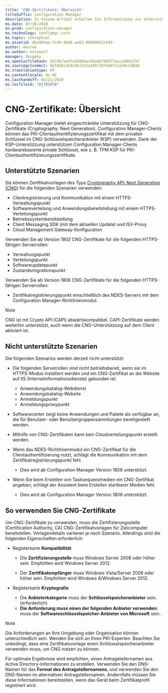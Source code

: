 ```yaml
---
title: 'CNG-Zertifikate: Übersicht'
titleSuffix: Configuration Manager
description: In diesem Artikel erhalten Sie Informationen zur Unterstützung von CNG-Zertifikaten (Cryptography Next Generation) für Configuration Manager-Clients und -Server.
ms.date: 07/30/2018
ms.prod: configuration-manager
ms.technology: configmgr-core
ms.topic: conceptual
ms.assetid: dba904ae-7c44-46db-ae63-999b9821cb46
author: mestew
ms.author: mstewart
manager: dougeby
ms.openlocfilehash: 4574b7ae97e8200da248a0b798677eacadb6229f
ms.sourcegitcommit: bbf820c35414bf2cba356f30fe047c1a34c5384d
ms.translationtype: HT
ms.contentlocale: de-DE
ms.lasthandoff: 04/21/2020
ms.locfileid: "81703078"
---
```

# <a name="cng-certificates-overview"></a>CNG-Zertifikate: Übersicht
<!-- 1356191 --> 

Configuration Manager bietet eingeschränkte Unterstützung für CNG-Zertifikate (Cryptography: Next Generation). Configuration Manager-Clients können das PKI-Clientauthentifizierungszertifikat mit dem privaten Schlüssel im CNG-Schlüsselspeicheranbieter (KSP) verwenden. Dank der KSP-Unterstützung unterstützen Configuration Manager-Clients hardwarebasierte private Schlüssel, wie z. B. TPM KSP für PKI-Clientauthentifizierungszertifikate.

## <a name="supported-scenarios"></a>Unterstützte Szenarien
Sie können Zertifikatvorlagen des Typs [Cryptography API: Next Generation (CNG)](https://msdn.microsoft.com/library/windows/desktop/bb204775.aspx) für die folgenden Szenarien verwenden:

- Clientregistrierung und Kommunikation mit einem HTTPS-Verwaltungspunkt   
- Softwareverteilung und Anwendungsbereitstellung mit einem HTTPS-Verteilungspunkt   
- Betriebssystembereitstellung  
- Client Messaging SDK (mit dem aktuellen Update) und ISV-Proxy   
- Cloud Management Gateway-Konfiguration  

Verwenden Sie ab Version 1802 CNG-Zertifikate für die folgenden HTTPS-fähigen Serverrollen: <!-- 1357314 -->   
- Verwaltungspunkt
- Verteilungspunkt
- Softwareupdatepunkt
- Zustandsmigrationspunkt     

Verwenden Sie ab Version 1806 CNG-Zertifikate für die folgenden HTTPS-fähigen Serverrollen:

- Zertifikatregistrierungspunkt einschließlich des NDES-Servers mit dem Configuration Manager-Richtlinienmodul. <!--1357314-->

> [!NOTE]
> CNG ist mit Crypto API (CAPI) abwärtskompatibel. CAPI-Zertifikate werden weiterhin unterstützt, auch wenn die CNG-Unterstützung auf dem Client aktiviert ist.

## <a name="unsupported-scenarios"></a>Nicht unterstützte Szenarien

Die folgenden Szenarios werden derzeit nicht unterstützt:

- Die folgenden Serverrollen sind nicht betriebsbereit, wenn sie im HTTPS-Modus installiert werden und ein CNG-Zertifikat an die Website auf IIS (Internetinformationsdienste) gebunden ist: 
    - Anwendungskatalog-Webdienst
    - Anwendungskatalog-Website
    - Anmeldungspunkt  
    - Anmeldungsproxypunkt  

- Softwarecenter zeigt keine Anwendungen und Pakete als verfügbar an, die für Benutzer- oder Benutzergruppensammlungen bereitgestellt werden.

- Mithilfe von CNG-Zertifikaten kann kein Cloudverteilungspunkt erstellt werden.

- Wenn das NDES-Richtlinienmodul ein CNG-Zertifikat für die Clientauthentifizierung nutzt, schlägt die Kommunikation mit dem Zertifikatregistrierungspunkt fehl. 
    - Dies wird ab Configuration Manager Version 1806 unterstützt.

- Wenn Sie beim Erstellen von Tasksequenzmedien ein CNG-Zertifikat angeben, schlägt der Assistent beim Erstellen startbarer Medien fehl.
    - Dies wird ab Configuration Manager Version 1806 unterstützt.

## <a name="to-use-cng-certificates"></a>So verwenden Sie CNG-Zertifikate

Um CNG-Zertifikate zu verwenden, muss die Zertifizierungsstelle (Certification Authority, CA) CNG-Zertifikatvorlagen für Zielcomputer bereitstellen. Vorlagendetails variieren je nach Szenario. Allerdings sind die folgenden Eigenschaften erforderlich:

- Registerkarte **Kompatibilität**

    - Die **Zertifizierungsstelle** muss Windows Server 2008 oder höher sein. Empfohlen wird Windows Server 2012.

    - Der **Zertifikatempfänger** muss Windows Vista/Server 2008 oder höher sein. Empfohlen wird Windows 8/Windows Server 2012.

- Registerkarte **Kryptografie**

    - Die **Anbieterkategorie** muss der **Schlüsselspeicheranbieter** sein. (erforderlich)
    - **Die Anforderung muss einen der folgenden Anbieter verwenden:** muss der **Softwareschlüsselspeicher-Anbieter von Microsoft** sein. 

> [!NOTE]
> Die Anforderungen an Ihre Umgebung oder Organisation können unterschiedlich sein. Wenden Sie sich an Ihren PKI-Experten. Beachten Sie unbedingt, dass eine Zertifikatsvorlage einen Schlüsselspeicheranbieter verwenden muss, um CNG nutzen zu können.

Für optimale Ergebnisse wird empfohlen, einen Antragstellernamen aus Active Directory-Informationen zu erstellen. Verwenden Sie den DNS-Namen für das **Format des Antragstellernamens**, und verwenden Sie den DNS-Namen im alternativen Antragstellernamen. Andernfalls müssen Sie diese Informationen bereitstellen, wenn das Gerät beim Zertifikatprofil registriert wird.
